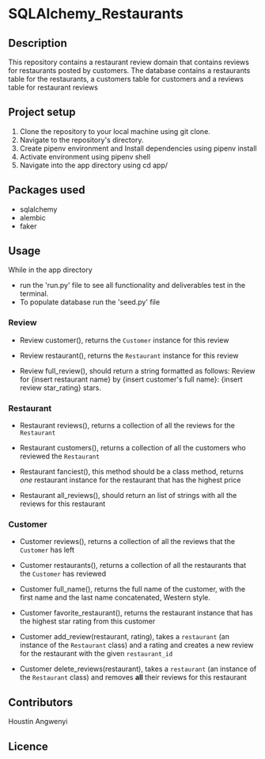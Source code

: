# SQLAlchemy_Restaurants
## Description
This repository contains a restaurant review domain that contains reviews for restaurants posted by customers.
The database contains a restaurants table for the restaurants, a customers table for customers and a reviews table for restaurant reviews
## Project setup
1. Clone the repository to your local machine using git clone.
2. Navigate to the repository's directory.
4. Create pipenv environment and Install dependencies using pipenv install
5. Activate environment using  pipenv shell
6. Navigate into the app directory using cd app/
## Packages used
- sqlalchemy
- alembic 
- faker
## Usage
While in the app directory 
- run the 'run.py' file to see all functionality and deliverables test in the terminal.
- To populate database run the 'seed.py' file

### Review
- Review customer(), returns the `Customer` instance for this review

- Review restaurant(), returns the `Restaurant` instance for this review

- Review full_review(), should return a string formatted as follows:
Review for {insert restaurant name} by {insert customer's full name}: {insert review star_rating} stars.

### Restaurant
- Restaurant reviews(), returns a collection of all the reviews for the `Restaurant`

- Restaurant customers(), returns a collection of all the customers who reviewed the `Restaurant`

- Restaurant fanciest(), this method should be a class method, returns _one_ restaurant instance for the restaurant that has the highest   price

- Restaurant all_reviews(), should return an list of strings with all the reviews for this restaurant


### Customer
- Customer reviews(), returns a collection of all the reviews that the `Customer` has left

- Customer restaurants(), returns a collection of all the restaurants that the `Customer` has reviewed

- Customer full_name(), returns the full name of the customer, with the first name and the last name  concatenated, Western style.

- Customer favorite_restaurant(), returns the restaurant instance that has the highest star rating from this customer

- Customer add_review(restaurant, rating), takes a `restaurant` (an instance of the `Restaurant` class) and a rating and creates a new review for the restaurant with the given `restaurant_id`

- Customer delete_reviews(restaurant), takes a `restaurant` (an instance of the `Restaurant` class) and removes **all** their reviews for this restaurant

## Contributors
Houstin Angwenyi

## Licence
